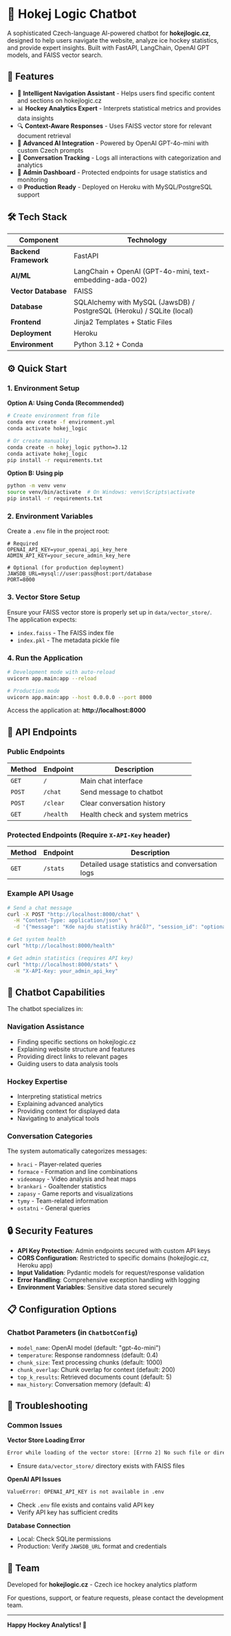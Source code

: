 # 🏒 Hokej Logic Chatbot

A sophisticated Czech-language AI-powered chatbot for **hokejlogic.cz**, designed to help users navigate the website, analyze ice hockey statistics, and provide expert insights. Built with FastAPI, LangChain, OpenAI GPT models, and FAISS vector search.

## 🚀 Features

- 🤖 **Intelligent Navigation Assistant** - Helps users find specific content and sections on hokejlogic.cz
- 📊 **Hockey Analytics Expert** - Interprets statistical metrics and provides data insights
- 🔍 **Context-Aware Responses** - Uses FAISS vector store for relevant document retrieval
- 🧠 **Advanced AI Integration** - Powered by OpenAI GPT-4o-mini with custom Czech prompts
- 💾 **Conversation Tracking** - Logs all interactions with categorization and analytics
- 🔐 **Admin Dashboard** - Protected endpoints for usage statistics and monitoring
- 🌐 **Production Ready** - Deployed on Heroku with MySQL/PostgreSQL support

## 🛠️ Tech Stack

| Component | Technology |
|-----------|------------|
| **Backend Framework** | FastAPI |
| **AI/ML** | LangChain + OpenAI (GPT-4o-mini, text-embedding-ada-002) |
| **Vector Database** | FAISS |
| **Database** | SQLAlchemy with MySQL (JawsDB) / PostgreSQL (Heroku) / SQLite (local) |
| **Frontend** | Jinja2 Templates + Static Files |
| **Deployment** | Heroku |
| **Environment** | Python 3.12 + Conda |

## ⚙️ Quick Start

### 1. Environment Setup

**Option A: Using Conda (Recommended)**
```bash
# Create environment from file
conda env create -f environment.yml
conda activate hokej_logic

# Or create manually
conda create -n hokej_logic python=3.12
conda activate hokej_logic
pip install -r requirements.txt
```

**Option B: Using pip**
```bash
python -m venv venv
source venv/bin/activate  # On Windows: venv\Scripts\activate
pip install -r requirements.txt
```

### 2. Environment Variables

Create a `.env` file in the project root:

```env
# Required
OPENAI_API_KEY=your_openai_api_key_here
ADMIN_API_KEY=your_secure_admin_key_here

# Optional (for production deployment)
JAWSDB_URL=mysql://user:pass@host:port/database
PORT=8000
```

### 3. Vector Store Setup

Ensure your FAISS vector store is properly set up in `data/vector_store/`. The application expects:
- `index.faiss` - The FAISS index file
- `index.pkl` - The metadata pickle file

### 4. Run the Application

```bash
# Development mode with auto-reload
uvicorn app.main:app --reload

# Production mode
uvicorn app.main:app --host 0.0.0.0 --port 8000
```

Access the application at: **http://localhost:8000**

## 🔌 API Endpoints

### Public Endpoints

| Method | Endpoint | Description |
|--------|----------|-------------|
| `GET` | `/` | Main chat interface |
| `POST` | `/chat` | Send message to chatbot |
| `POST` | `/clear` | Clear conversation history |
| `GET` | `/health` | Health check and system metrics |

### Protected Endpoints (Require `X-API-Key` header)

| Method | Endpoint | Description |
|--------|----------|-------------|
| `GET` | `/stats` | Detailed usage statistics and conversation logs |

### Example API Usage

```bash
# Send a chat message
curl -X POST "http://localhost:8000/chat" \
  -H "Content-Type: application/json" \
  -d '{"message": "Kde najdu statistiky hráčů?", "session_id": "optional-session-id"}'

# Get system health
curl "http://localhost:8000/health"

# Get admin statistics (requires API key)
curl "http://localhost:8000/stats" \
  -H "X-API-Key: your_admin_api_key"
```

## 🎯 Chatbot Capabilities

The chatbot specializes in:

### Navigation Assistance
- Finding specific sections on hokejlogic.cz
- Explaining website structure and features
- Providing direct links to relevant pages
- Guiding users to data analysis tools

### Hockey Expertise
- Interpreting statistical metrics
- Explaining advanced analytics
- Providing context for displayed data
- Navigating to analytical tools

### Conversation Categories
The system automatically categorizes messages:
- `hraci` - Player-related queries
- `formace` - Formation and line combinations
- `videomapy` - Video analysis and heat maps
- `brankari` - Goaltender statistics
- `zapasy` - Game reports and visualizations
- `tymy` - Team-related information
- `ostatni` - General queries

## 🔒 Security Features

- **API Key Protection**: Admin endpoints secured with custom API keys
- **CORS Configuration**: Restricted to specific domains (hokejlogic.cz, Heroku app)
- **Input Validation**: Pydantic models for request/response validation
- **Error Handling**: Comprehensive exception handling with logging
- **Environment Variables**: Sensitive data stored securely

## 📋 Configuration Options

### Chatbot Parameters (in `ChatbotConfig`)
- `model_name`: OpenAI model (default: "gpt-4o-mini")
- `temperature`: Response randomness (default: 0.4)
- `chunk_size`: Text processing chunks (default: 1000)
- `chunk_overlap`: Chunk overlap for context (default: 200)
- `top_k_results`: Retrieved documents count (default: 5)
- `max_history`: Conversation memory (default: 4)

## 🐛 Troubleshooting

### Common Issues

**Vector Store Loading Error**
```bash
Error while loading of the vector store: [Errno 2] No such file or directory
```
- Ensure `data/vector_store/` directory exists with FAISS files

**OpenAI API Issues**
```bash
ValueError: OPENAI_API_KEY is not available in .env
```
- Check `.env` file exists and contains valid API key
- Verify API key has sufficient credits

**Database Connection**
- Local: Check SQLite permissions
- Production: Verify `JAWSDB_URL` format and credentials

## 👥 Team

Developed for **hokejlogic.cz** - Czech ice hockey analytics platform

For questions, support, or feature requests, please contact the development team.

---

**Happy Hockey Analytics! 🏒**